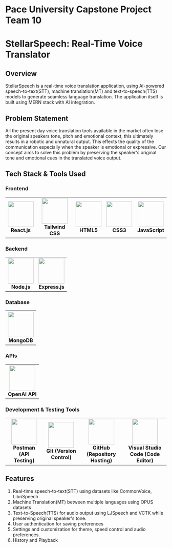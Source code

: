 # Pace University Capstone Project Team 10
# **StellarSpeech: Real-Time Voice Translator**
## **Overview**
StellarSpeech is a real-time voice translation application, using AI-powered speech-to-text(STT), machine translation(MT) and text-to-speech(TTS) models to generate seamless language translation. The application itself is built using MERN stack with AI integration.

## **Problem Statement**
All the present day voice translation tools available in the market often lose the original speakers tone, pitch and emotional context, this ultimately results in a robotic and unnatural output. This effects the quality of the communication especially when the speaker is emotional or expressive. Our concept aims to solve this problem by preserving the speaker's original tone and emotional cues in the translated voice output. 
<h2>Tech Stack & Tools Used</h2>

<h3>Frontend</h3>
<table>
  <tr>
    <td align="center">
      <img src="https://cdn.jsdelivr.net/gh/devicons/devicon/icons/react/react-original.svg" width="80"><br>
      <b>React.js</b>
    </td>
    <td align="center">
      <img src="https://cdn.jsdelivr.net/gh/devicons/devicon/icons/tailwindcss/tailwindcss-original.svg" width="80"><br>
      <b>Tailwind CSS</b>
    </td>
    <td align="center">
      <img src="https://cdn.jsdelivr.net/gh/devicons/devicon/icons/html5/html5-original.svg" width="80"><br>
      <b>HTML5</b>
    </td>
    <td align="center">
      <img src="https://cdn.jsdelivr.net/gh/devicons/devicon/icons/css3/css3-original.svg" width="80"><br>
      <b>CSS3</b>
    </td>
    <td align="center">
      <img src="https://cdn.jsdelivr.net/gh/devicons/devicon/icons/javascript/javascript-original.svg" width="80"><br>
      <b>JavaScript</b>
    </td>
  </tr>
</table>

<h3>Backend</h3>
<table>
  <tr>
    <td align="center">
      <img src="https://cdn.jsdelivr.net/gh/devicons/devicon/icons/nodejs/nodejs-original.svg" width="80"><br>
      <b>Node.js</b>
    </td>
    <td align="center">
      <img src="https://cdn.jsdelivr.net/gh/devicons/devicon/icons/express/express-original.svg" width="80"><br>
      <b>Express.js</b>
    </td>
  </tr>
</table>

<h3>Database</h3>
<table>
  <tr>
    <td align="center">
      <img src="https://cdn.jsdelivr.net/gh/devicons/devicon/icons/mongodb/mongodb-original.svg" width="80"><br>
      <b>MongoDB</b>
    </td>
  </tr>
</table>

<h3>APIs</h3>
<table>
  <tr>
    <td align="center">
      <img src="https://encrypted-tbn0.gstatic.com/images?q=tbn:ANd9GcQZsM79GI0kT5O-hdV33M_PsEF_x3_E_7UUCw&s" width="80"><br>
      <b>OpenAI API</b>
    </td>
  </tr>
</table>

<h3>Development & Testing Tools</h3>
<table>
  <tr>
    <td align="center">
      <img src="https://cdn.jsdelivr.net/gh/devicons/devicon/icons/postman/postman-original.svg" width="80"><br>
      <b>Postman (API Testing)</b>
    </td>
    <td align="center">
      <img src="https://cdn.jsdelivr.net/gh/devicons/devicon/icons/git/git-original.svg" width="80"><br>
      <b>Git (Version Control)</b>
    </td>
    <td align="center">
      <img src="https://cdn.jsdelivr.net/gh/devicons/devicon/icons/github/github-original.svg" width="80"><br>
      <b>GitHub (Repository Hosting)</b>
    </td>
    <td align="center">
      <img src="https://cdn.jsdelivr.net/gh/devicons/devicon/icons/vscode/vscode-original.svg" width="80"><br>
      <b>Visual Studio Code (Code Editor)</b>
    </td>
  </tr>
</table>



## **Features**
1. Real-time speech-to-text(STT) using datasets like CommonVoice, LibriSpeech
2. Machine Translation(MT) between multiple languages using OPUS datasets
3. Text-to-Speech(TTS) for audio output using LJSpeech and VCTK while preserving original speaker's tone.
4. User authentication for saving preferences
5. Settings and customization for theme, speed control and audio preferences.
6. History and Playback


